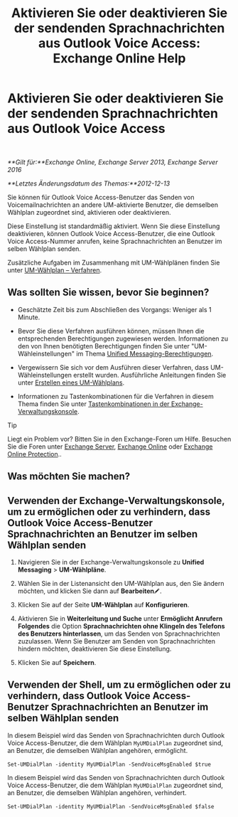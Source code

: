 ﻿---
title: 'Aktivieren Sie oder deaktivieren Sie der sendenden Sprachnachrichten aus Outlook Voice Access: Exchange Online Help'
TOCTitle: Aktivieren Sie oder deaktivieren Sie der sendenden Sprachnachrichten aus Outlook Voice Access
ms:assetid: 63544ae2-6a28-40b2-82fc-3df83e93ee56
ms:mtpsurl: https://technet.microsoft.com/de-de/library/Ee423546(v=EXCHG.150)
ms:contentKeyID: 52062710
ms.date: 05/23/2018
mtps_version: v=EXCHG.150
ms.translationtype: MT
---

# Aktivieren Sie oder deaktivieren Sie der sendenden Sprachnachrichten aus Outlook Voice Access

 

_**Gilt für:**Exchange Online, Exchange Server 2013, Exchange Server 2016_

_**Letztes Änderungsdatum des Themas:**2012-12-13_

Sie können für Outlook Voice Access-Benutzer das Senden von Voicemailnachrichten an andere UM-aktivierte Benutzer, die demselben Wählplan zugeordnet sind, aktivieren oder deaktivieren.

Diese Einstellung ist standardmäßig aktiviert. Wenn Sie diese Einstellung deaktivieren, können Outlook Voice Access-Benutzer, die eine Outlook Voice Access-Nummer anrufen, keine Sprachnachrichten an Benutzer im selben Wählplan senden.

Zusätzliche Aufgaben im Zusammenhang mit UM-Wählplänen finden Sie unter [UM-Wählplan – Verfahren](um-dial-plan-procedures-exchange-2013-help.md).

## Was sollten Sie wissen, bevor Sie beginnen?

  - Geschätzte Zeit bis zum Abschließen des Vorgangs: Weniger als 1 Minute.

  - Bevor Sie diese Verfahren ausführen können, müssen Ihnen die entsprechenden Berechtigungen zugewiesen werden. Informationen zu den von Ihnen benötigten Berechtigungen finden Sie unter "UM-Wähleinstellungen" im Thema [Unified Messaging-Berechtigungen](unified-messaging-permissions-exchange-2013-help.md).

  - Vergewissern Sie sich vor dem Ausführen dieser Verfahren, dass UM-Wähleinstellungen erstellt wurden. Ausführliche Anleitungen finden Sie unter [Erstellen eines UM-Wählplans](create-a-um-dial-plan-exchange-2013-help.md).

  - Informationen zu Tastenkombinationen für die Verfahren in diesem Thema finden Sie unter [Tastenkombinationen in der Exchange-Verwaltungskonsole](keyboard-shortcuts-in-the-exchange-admin-center-exchange-online-protection-help.md).


> [!TIP]
> Liegt ein Problem vor? Bitten Sie in den Exchange-Foren um Hilfe. Besuchen Sie die Foren unter <A href="https://go.microsoft.com/fwlink/p/?linkid=60612">Exchange Server</A>, <A href="https://go.microsoft.com/fwlink/p/?linkid=267542">Exchange Online</A> oder <A href="https://go.microsoft.com/fwlink/p/?linkid=285351">Exchange Online Protection</A>..



## Was möchten Sie machen?

## Verwenden der Exchange-Verwaltungskonsole, um zu ermöglichen oder zu verhindern, dass Outlook Voice Access-Benutzer Sprachnachrichten an Benutzer im selben Wählplan senden

1.  Navigieren Sie in der Exchange-Verwaltungskonsole zu **Unified Messaging** \> **UM-Wählpläne**.

2.  Wählen Sie in der Listenansicht den UM-Wählplan aus, den Sie ändern möchten, und klicken Sie dann auf **Bearbeiten**![Bearbeitungssymbol](images/Bb124582.6f53ccb2-1f13-4c02-bea0-30690e6ea71d(EXCHG.150).gif "Bearbeitungssymbol").

3.  Klicken Sie auf der Seite **UM-Wählplan** auf **Konfigurieren**.

4.  Aktivieren Sie in **Weiterleitung und Suche** unter **Ermöglicht Anrufern Folgendes** die Option **Sprachnachrichten ohne Klingeln des Telefons des Benutzers hinterlassen**, um das Senden von Sprachnachrichten zuzulassen. Wenn Sie Benutzer am Senden von Sprachnachrichten hindern möchten, deaktivieren Sie diese Einstellung.

5.  Klicken Sie auf **Speichern**.

## Verwenden der Shell, um zu ermöglichen oder zu verhindern, dass Outlook Voice Access-Benutzer Sprachnachrichten an Benutzer im selben Wählplan senden

In diesem Beispiel wird das Senden von Sprachnachrichten durch Outlook Voice Access-Benutzer, die dem Wählplan `MyUMDialPlan` zugeordnet sind, an Benutzer, die demselben Wählplan angehören, ermöglicht.

    Set-UMDialPlan -identity MyUMDialPlan -SendVoiceMsgEnabled $true

In diesem Beispiel wird das Senden von Sprachnachrichten durch Outlook Voice Access-Benutzer, die dem Wählplan `MyUMDialPlan` zugeordnet sind, an Benutzer, die demselben Wählplan angehören, verhindert.

    Set-UMDialPlan -identity MyUMDialPlan -SendVoiceMsgEnabled $false

